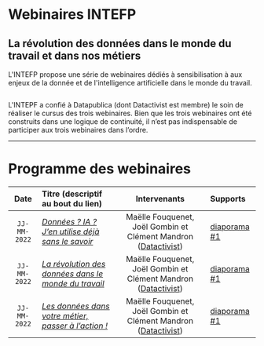 # Webinaires INTEFP
## La révolution des données dans le monde du travail et dans nos métiers

L'INTEFP propose une série de webinaires dédiés à sensibilisation à aux enjeux de la donnée et de l'intelligence artificielle dans le monde du travail.

![]()

L'INTEPF a confié à Datapublica (dont Datactivist est membre) le soin de réaliser le cursus des trois webinaires. Bien que les trois webinaires ont été construits dans une logique de continuité, il n’est pas indispensable de participer aux trois webinaires dans l’ordre.

------------------------------------------------------------------------

# Programme des webinaires

|     Date     | Titre (descriptif au bout du lien)                       |                                        Intervenants                                        | Supports         |
|:--------------:|:--------------------|:-----------------:|:---------------|
| `JJ-MM-2022` | [*Données ? IA ? J’en utilise déjà sans le savoir*]()    | Maëlle Fouquenet, Joël Gombin et Clément Mandron ([Datactivist](http://datactivist.coop/)) | [diaporama #1](https://docs.google.com/presentation/d/1d1EXuWBodrrsMPZI_Tvwacx69Q-_wgWp0FJVgRg7oxY/edit?usp=sharing) |
| `JJ-MM-2022` | [*La révolution des données dans le monde du travail*]() | Maëlle Fouquenet, Joël Gombin et Clément Mandron ([Datactivist](http://datactivist.coop/)) | [diaporama #1]() |
| `JJ-MM-2022` | [*Les données dans votre métier, passer à l’action !*]() | Maëlle Fouquenet, Joël Gombin et Clément Mandron ([Datactivist](http://datactivist.coop/)) | [diaporama #1]() |
